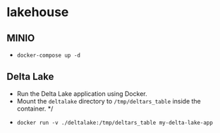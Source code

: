 # lakehouse

## MINIO

- `docker-compose up -d`

## Delta Lake
 * Run the Delta Lake application using Docker.
 * Mount the `deltalake` directory to `/tmp/deltars_table` inside the container.
*/
- `docker run -v ./deltalake:/tmp/deltars_table my-delta-lake-app`



